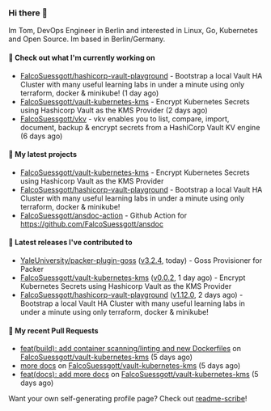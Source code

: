 ### Hi there 👋

Im Tom, DevOps Engineer in Berlin and interested in Linux, Go, Kubernetes and Open Source.
Im based in Berlin/Germany.

#### 👷 Check out what I'm currently working on

- [FalcoSuessgott/hashicorp-vault-playground](https://github.com/FalcoSuessgott/hashicorp-vault-playground) - Bootstrap a local Vault HA Cluster with many useful learning labs in under a minute using only terraform, docker &amp; minikube! (1 day ago)
- [FalcoSuessgott/vault-kubernetes-kms](https://github.com/FalcoSuessgott/vault-kubernetes-kms) - Encrypt Kubernetes Secrets using Hashicorp Vault as the KMS Provider (2 days ago)
- [FalcoSuessgott/vkv](https://github.com/FalcoSuessgott/vkv) - vkv enables you to list, compare, import, document, backup &amp; encrypt secrets from a HashiCorp Vault KV engine (6 days ago)

#### 🌱 My latest projects

- [FalcoSuessgott/vault-kubernetes-kms](https://github.com/FalcoSuessgott/vault-kubernetes-kms) - Encrypt Kubernetes Secrets using Hashicorp Vault as the KMS Provider
- [FalcoSuessgott/hashicorp-vault-playground](https://github.com/FalcoSuessgott/hashicorp-vault-playground) - Bootstrap a local Vault HA Cluster with many useful learning labs in under a minute using only terraform, docker &amp; minikube!
- [FalcoSuessgott/ansdoc-action](https://github.com/FalcoSuessgott/ansdoc-action) - Github Action for https://github.com/FalcoSuessgott/ansdoc

#### 🔭 Latest releases I've contributed to

- [YaleUniversity/packer-plugin-goss](https://github.com/YaleUniversity/packer-plugin-goss) ([v3.2.4](https://github.com/YaleUniversity/packer-plugin-goss/releases/tag/v3.2.4), today) - Goss Provisioner for Packer
- [FalcoSuessgott/vault-kubernetes-kms](https://github.com/FalcoSuessgott/vault-kubernetes-kms) ([v0.0.2](https://github.com/FalcoSuessgott/vault-kubernetes-kms/releases/tag/v0.0.2), 1 day ago) - Encrypt Kubernetes Secrets using Hashicorp Vault as the KMS Provider
- [FalcoSuessgott/hashicorp-vault-playground](https://github.com/FalcoSuessgott/hashicorp-vault-playground) ([v1.12.0](https://github.com/FalcoSuessgott/hashicorp-vault-playground/releases/tag/v1.12.0), 2 days ago) - Bootstrap a local Vault HA Cluster with many useful learning labs in under a minute using only terraform, docker &amp; minikube!

#### 🔨 My recent Pull Requests

- [feat(build): add container scanning/linting and new Dockerfiles](https://github.com/FalcoSuessgott/vault-kubernetes-kms/pull/9) on [FalcoSuessgott/vault-kubernetes-kms](https://github.com/FalcoSuessgott/vault-kubernetes-kms) (5 days ago)
- [more docs](https://github.com/FalcoSuessgott/vault-kubernetes-kms/pull/8) on [FalcoSuessgott/vault-kubernetes-kms](https://github.com/FalcoSuessgott/vault-kubernetes-kms) (5 days ago)
- [feat(docs): add more docs](https://github.com/FalcoSuessgott/vault-kubernetes-kms/pull/7) on [FalcoSuessgott/vault-kubernetes-kms](https://github.com/FalcoSuessgott/vault-kubernetes-kms) (5 days ago)

Want your own self-generating profile page? Check out [readme-scribe](https://github.com/muesli/readme-scribe)!